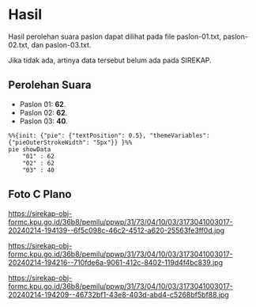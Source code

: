 # Hasil

Hasil perolehan suara paslon dapat dilihat pada file paslon-01.txt, paslon-02.txt, dan paslon-03.txt.

Jika tidak ada, artinya data tersebut belum ada pada SIREKAP.

## Perolehan Suara

 * Paslon 01: **62**.
 * Paslon 02: **62**.
 * Paslon 03: **40**.

```mermaid
%%{init: {"pie": {"textPosition": 0.5}, "themeVariables": {"pieOuterStrokeWidth": "5px"}} }%%
pie showData
    "01" : 62
    "02" : 62
    "03" : 40
```
## Foto C Plano

https://sirekap-obj-formc.kpu.go.id/36b8/pemilu/ppwp/31/73/04/10/03/3173041003017-20240214-194139--6f5c098c-46c2-4512-a620-25563fe3ff0d.jpg

https://sirekap-obj-formc.kpu.go.id/36b8/pemilu/ppwp/31/73/04/10/03/3173041003017-20240214-194216--710fde6a-9061-412c-8402-119d4f4bc839.jpg

https://sirekap-obj-formc.kpu.go.id/36b8/pemilu/ppwp/31/73/04/10/03/3173041003017-20240214-194209--46732bf1-43e8-403d-abd4-c5268bf5bf88.jpg
